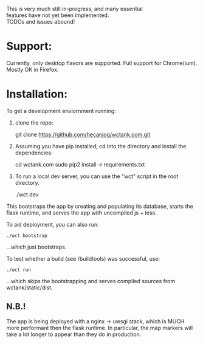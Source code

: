This is very much still in-progress, and many essential  
features have not yet been implemented.   
TODOs and issues abound!   
   
Support:
========
Currently, only desktop flavors are supported.
Full support for Chrome(ium).
Mostly OK in Firefox.

Installation:
=============
To get a development enviornment running:  

1. clone the repo:  
    
    git clone https://github.com/hecanjog/wctank.com.git  
    
2. Assuming you have pip installed, cd into the directory and
   install the dependencies: 
    
    cd wctank.com
    sudo pip2 install -r requirements.txt

3. To run a local dev server, you can use the "wct" script in the root directory.

    ./wct dev
    
This bootstraps the app by creating and populating its database, starts
the flask runtime, and serves the app with uncompiled js + less.

To aid deployment, you can also run:

    ./wct bootstrap

...which just bootstraps.

To test whether a build (see /buildtools) was successful, use:

    ./wct run

...which skips the bootstrapping and serves compiled sources from wctank/static/dist.

N.B.! 
-----
The app is being deployed with a nginx -> uwsgi stack, which is MUCH more performant then the flask
runtime. In particular, the map markers will take a lot longer to appear than they do in production.
